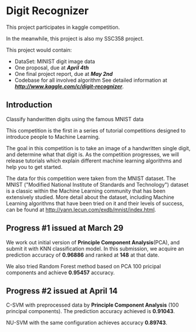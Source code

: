 Digit Recognizer
===============

This project participates in kaggle competition. 

In the meanwhile, this project is also my SSC358 project.
 

This project would contain:

* DataSet: MINIST digit image data
* One proposal, due at ***April 4th***
* One final project report, due at ***May 2nd***
* Codebase for all involved algorithm 
See detailed information at ***http://www.kaggle.com/c/digit-recognizer***.

Introduction
---------------
Classify handwritten digits using the famous MNIST data

This competition is the first in a series of tutorial competitions designed to introduce people to Machine Learning.

The goal in this competition is to take an image of a handwritten single digit, and determine what that digit is.  As the competition progresses, we will release tutorials which explain different machine learning algorithms and help you to get started.


The data for this competition were taken from the MNIST dataset. The MNIST ("Modified National Institute of Standards and Technology") dataset is a classic within the Machine Learning community that has been extensively studied.  More detail about the dataset, including Machine Learning algorithms that have been tried on it and their levels of success, can be found at http://yann.lecun.com/exdb/mnist/index.html.


Progress #1 issued at March 29
---------------
We work out initial version of **Principle Component Analysis**(PCA), and submit it with KNN classification model. In this submission, we acquire an prediction accuracy of **0.96886** and ranked at **148** at that date.

We also tried Random Forest method based on PCA 100 pricipal components and achieve **0.95457** accuracy.

Progress #2 issued at April 14
---------------
C-SVM with preprocessed data by **Principle Component Analysis** (100
principal components). The prediction accuracy achieved is **0.91043**.

NU-SVM with the same configuration achieves accuracy **0.89743**.
